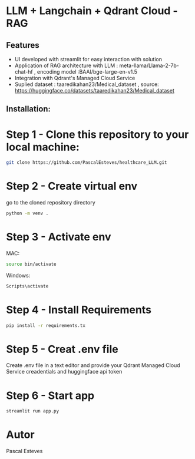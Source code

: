 # LLM + Langchain + Qdrant Cloud - RAG
## Features
- UI developed with streamlit for easy interaction with solution 
- Application of RAG architecture with LLM : meta-llama/Llama-2-7b-chat-hf , encoding model :BAAI/bge-large-en-v1.5
- Integration with Qdrant's Managed Cloud Service
- Suplied dataset : taaredikahan23/Medical_dataset , source: https://huggingface.co/datasets/taaredikahan23/Medical_dataset

## Installation:
# Step 1 - Clone this repository to your local machine:
```sh
git clone https://github.com/PascalEsteves/healthcare_LLM.git
```
# Step 2  - Create virtual env
go to the cloned repository directory
```sh
python -m venv .
```
# Step 3  - Activate env
MAC:
```sh
source bin/activate
```
Windows:
```sh
Scripts\activate
```
# Step 4 - Install Requirements
```sh
pip install -r requirements.tx
```
# Step 5 - Creat .env file
Create .env file in a text editor and provide your Qdrant Managed Cloud Service creadentials and huggingface api token

# Step 6  - Start app
```sh
streamlit run app.py
```
# Autor
Pascal Esteves

